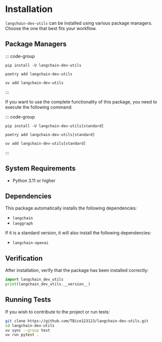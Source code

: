 # Installation

`langchain-dev-utils` can be installed using various package managers. Choose the one that best fits your workflow.

## Package Managers

::: code-group

```sh[pip]
pip install -U langchain-dev-utils
```

```sh[poetry]
poetry add langchain-dev-utils
```

```sh[uv]
uv add langchain-dev-utils
```

:::

If you want to use the complete functionality of this package, you need to execute the following command:

::: code-group

```sh[pip]
pip install -U langchain-dev-utils[standard]
```

```sh[poetry]
poetry add langchain-dev-utils[standard]
```

```sh[uv]
uv add langchain-dev-utils[standard]
```

:::

## System Requirements

- Python 3.11 or higher

## Dependencies

This package automatically installs the following dependencies:

- `langchain`
- `langgraph`

If it is a standard version, it will also install the following dependencies:

- `langchain-openai`

## Verification

After installation, verify that the package has been installed correctly:

```python
import langchain_dev_utils
print(langchain_dev_utils.__version__)
```

## Running Tests

If you wish to contribute to the project or run tests:

```bash
git clone https://github.com/TBice123123/langchain-dev-utils.git
cd langchain-dev-utils
uv sync --group test
uv run pytest .
```
